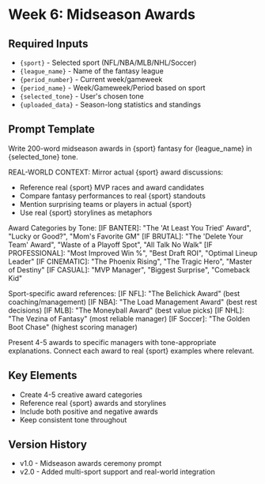 # Week 6: Midseason Awards

## Required Inputs
- `{sport}` - Selected sport (NFL/NBA/MLB/NHL/Soccer)
- `{league_name}` - Name of the fantasy league
- `{period_number}` - Current week/gameweek
- `{period_name}` - Week/Gameweek/Period based on sport
- `{selected_tone}` - User's chosen tone
- `{uploaded_data}` - Season-long statistics and standings

## Prompt Template

Write 200-word midseason awards in {sport} fantasy for {league_name} in {selected_tone} tone.

REAL-WORLD CONTEXT: Mirror actual {sport} award discussions:
- Reference real {sport} MVP races and award candidates
- Compare fantasy performances to real {sport} standouts
- Mention surprising teams or players in actual {sport}
- Use real {sport} storylines as metaphors

Award Categories by Tone:
[IF BANTER]: "The 'At Least You Tried' Award", "Lucky or Good?", "Mom's Favorite GM"
[IF BRUTAL]: "The 'Delete Your Team' Award", "Waste of a Playoff Spot", "All Talk No Walk"
[IF PROFESSIONAL]: "Most Improved Win %", "Best Draft ROI", "Optimal Lineup Leader"
[IF CINEMATIC]: "The Phoenix Rising", "The Tragic Hero", "Master of Destiny"
[IF CASUAL]: "MVP Manager", "Biggest Surprise", "Comeback Kid"

Sport-specific award references:
[IF NFL]: "The Belichick Award" (best coaching/management)
[IF NBA]: "The Load Management Award" (best rest decisions)
[IF MLB]: "The Moneyball Award" (best value picks)
[IF NHL]: "The Vezina of Fantasy" (most reliable manager)
[IF Soccer]: "The Golden Boot Chase" (highest scoring manager)

Present 4-5 awards to specific managers with tone-appropriate explanations.
Connect each award to real {sport} examples where relevant.

## Key Elements
- Create 4-5 creative award categories
- Reference real {sport} awards and storylines
- Include both positive and negative awards
- Keep consistent tone throughout

## Version History
- v1.0 - Midseason awards ceremony prompt
- v2.0 - Added multi-sport support and real-world integration
